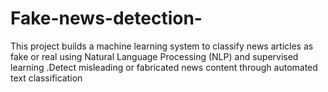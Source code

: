 # Fake-news-detection-
This project builds a machine learning system to classify news articles as fake or real using Natural Language Processing (NLP) and supervised learning .Detect misleading or fabricated news content through automated text classification
